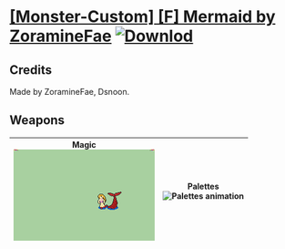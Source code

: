 # [\[Monster-Custom\] \[F\] Mermaid by ZoramineFae](./) [![Downlod](https://img.shields.io/badge/Download--red?style=social&logo=github)](https://minhaskamal.github.io/DownGit/#/home?url=https://github.com/Klokinator/FE-Repo/tree/main/Battle%20Animations%2FMonsters%20-%20Dragons%20and%20Special%2F%5BMonster-Custom%5D%20%5BF%5D%20Mermaid%20by%20ZoramineFae)
## Credits

Made by ZoramineFae, Dsnoon.

## Weapons

| <b>Magic</b><br/><img alt="Magic animation" src="./6.%20Magic/Magic.gif"/> | <b>Palettes</b><br/><img alt="Palettes animation" src="./Palettes/Palettes.gif"/> |
| :---: | :---: |
